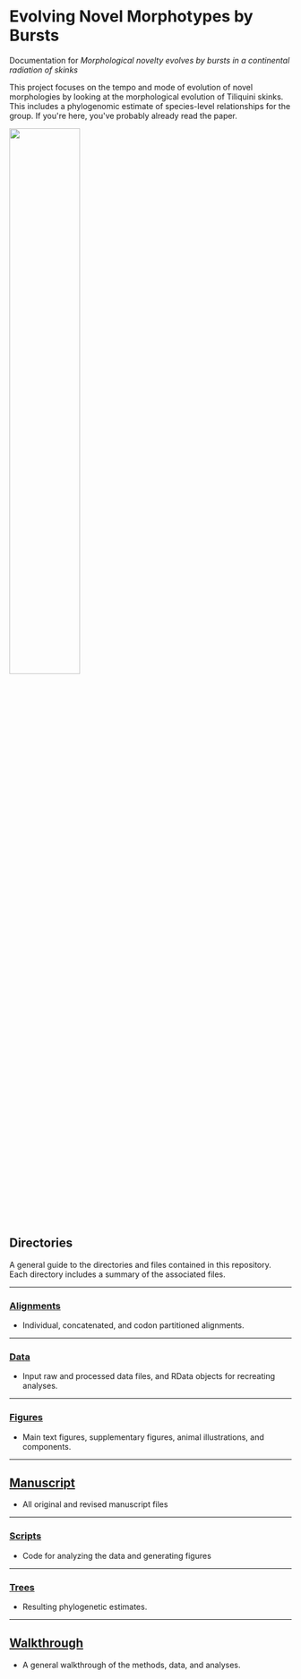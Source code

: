 # Evolving Novel Morphotypes by Bursts
Documentation for *Morphological novelty evolves by bursts in a continental radiation of skinks*

This project focuses on the tempo and mode of evolution of novel morphologies by looking at the morphological evolution of Tiliquini skinks. This includes a phylogenomic estimate of species-level relationships for the group. If you're here, you've probably already read the paper.

<img src="./Figues/Illustrations_Tiliqua_rugosa.png" width=50% height=50%>
<!-- ![skink](Figures/Illustrations_Tiliqua_rugosa.png) -->

## Directories
A general guide to the directories and files contained in this repository.  
Each directory includes a summary of the associated files.  

---

### [Alignments]()
+ Individual, concatenated, and codon partitioned alignments. 

---

### [Data]()
+ Input raw and processed data files, and RData objects for recreating analyses. 

---

### [Figures]()
+ Main text figures, supplementary figures, animal illustrations, and components. 

---

## [Manuscript]()
+ All original and revised manuscript files

---

### [Scripts]()
+ Code for analyzing the data and generating figures

---

### [Trees]()
+ Resulting phylogenetic estimates. 

___

## [Walkthrough]()
+ A general walkthrough of the methods, data, and analyses. 


